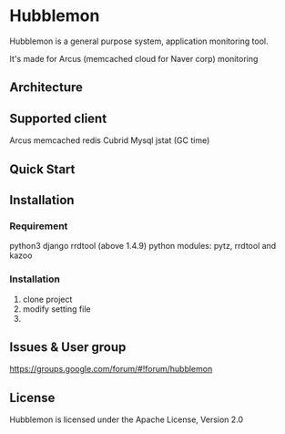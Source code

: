 # Hubblemon

Hubblemon is a general purpose system, application monitoring tool.

It's made for Arcus (memcached cloud for Naver corp) monitoring 





## Architecture





## Supported client

Arcus
memcached
redis
Cubrid
Mysql
jstat (GC time)



## Quick Start


## Installation

### Requirement

python3
django
rrdtool (above 1.4.9)
python modules: pytz, rrdtool and kazoo


### Installation


1. clone project
2. modify setting file
3. 


## Issues & User group

https://groups.google.com/forum/#!forum/hubblemon



## License

Hubblemon is licensed under the Apache License, Version 2.0


